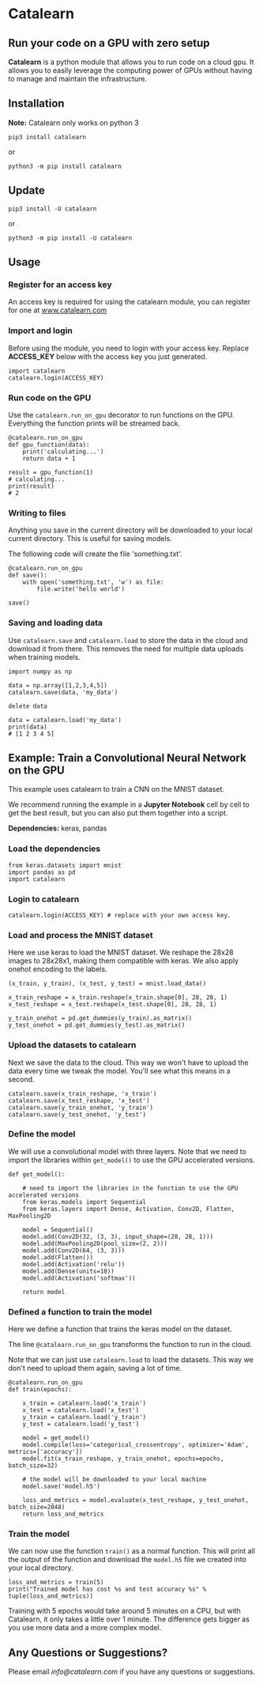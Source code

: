 # Catalearn

## Run your code on a GPU with zero setup

__Catalearn__ is a python module that allows you to run code on a cloud gpu. It allows you to easily leverage the computing power of GPUs without having to manage and maintain the infrastructure. 

## Installation

__Note:__ Catalearn only works on python 3

`pip3 install catalearn`

or

`python3 -m pip install catalearn`

## Update
`pip3 install -U catalearn`

or

`python3 -m pip install -U catalearn`

## Usage

### Register for an access key
An access key is required for using the catalearn module, you can register for one at www.catalearn.com

### Import and login
Before using the module, you need to login with your access key. Replace __ACCESS_KEY__ below with the access key you just generated.
```
import catalearn
catalearn.login(ACCESS_KEY)
```

### Run code on the GPU
Use the `catalearn.run_on_gpu` decorator to run functions on the GPU. Everything the function prints will be streamed back.
```
@catalearn.run_on_gpu
def gpu_function(data):
    print('calculating...')
    return data + 1

result = gpu_function(1)
# calculating...
print(result) 
# 2
```

### Writing to files
Anything you save in the current directory will be downloaded to your local current directory. This is useful for saving models.

The following code will create the file 'something.txt'.
```
@catalearn.run_on_gpu
def save():
    with open('something.txt', 'w') as file:
        file.write('hello world')

save()
```

### Saving and loading data
Use `catalearn.save` and `catalearn.load` to store the data in the cloud and download it from there. This removes the need for multiple data uploads when training models.
```
import numpy as np

data = np.array([1,2,3,4,5])
catalearn.save(data, 'my_data')

delete data

data = catalearn.load('my_data')
print(data) 
# [1 2 3 4 5]
```

## Example: Train a Convolutional Neural Network on the GPU 
This example uses catalearn to train a CNN on the MNIST dataset. 

We recommend running the example in a __Jupyter Notebook__ cell by cell to get the best result, but you can also put them together into a script.

__Dependencies:__ keras, pandas

### Load the dependencies
```
from keras.datasets import mnist
import pandas as pd
import catalearn
```

### Login to catalearn
```
catalearn.login(ACCESS_KEY) # replace with your own access key.
```

### Load and process the MNIST dataset
Here we use keras to load the MNIST dataset. We reshape the 28x28 images to 28x28x1, making them compatible with keras. We also apply onehot encoding to the labels.
```
(x_train, y_train), (x_test, y_test) = mnist.load_data()

x_train_reshape = x_train.reshape(x_train.shape[0], 28, 28, 1)
x_test_reshape = x_test.reshape(x_test.shape[0], 28, 28, 1)

y_train_onehot = pd.get_dummies(y_train).as_matrix()
y_test_onehot = pd.get_dummies(y_test).as_matrix()
```

### Upload the datasets to catalearn
Next we save the data to the cloud. This way we won't have to upload the data every time we tweak the model. You'll see what this means in a second.
```
catalearn.save(x_train_reshape, 'x_train')
catalearn.save(x_test_reshape, 'x_test')
catalearn.save(y_train_onehot, 'y_train')
catalearn.save(y_test_onehot, 'y_test')
```
### Define the model
We will use a convolutional model with three layers. Note that we need to import the libraries within ```get_model()``` to use the GPU accelerated versions.

```
def get_model():

    # need to import the libraries in the function to use the GPU accelerated versions
    from keras.models import Sequential
    from keras.layers import Dense, Activation, Conv2D, Flatten, MaxPooling2D

    model = Sequential()
    model.add(Conv2D(32, (3, 3), input_shape=(28, 28, 1)))
    model.add(MaxPooling2D(pool_size=(2, 2)))
    model.add(Conv2D(64, (3, 3)))
    model.add(Flatten())
    model.add(Activation('relu'))
    model.add(Dense(units=10))
    model.add(Activation('softmax'))

    return model
```

### Defined a function to train the model
Here we define a function that trains the keras model on the dataset.

The line ```@catalearn.run_on_gpu``` transforms the function to run in the cloud.

 Note that we can just use ```catalearn.load``` to load the datasets. This way we don't need to upload them again, saving a lot of time.
```
@catalearn.run_on_gpu
def train(epochs):

    x_train = catalearn.load('x_train')
    x_test = catalearn.load('x_test')
    y_train = catalearn.load('y_train')
    y_test = catalearn.load('y_test')

    model = get_model()
    model.compile(loss='categorical_crossentropy', optimizer='Adam', metrics=['accuracy'])
    model.fit(x_train_reshape, y_train_onehot, epochs=epochs, batch_size=32)

    # the model will be downloaded to your local machine
    model.save('model.h5')

    loss_and_metrics = model.evaluate(x_test_reshape, y_test_onehot, batch_size=2048)
    return loss_and_metrics
```

### Train the model
We can now use the function ```train()``` as a normal function. This will print all the output of the function and download the ```model.h5``` file we created into your local directory.

```
loss_and_metrics = train(5)
print("Trained model has cost %s and test accuracy %s" % tuple(loss_and_metrics))
```

Training with 5 epochs would take around 5 minutes on a CPU, but with Catalearn, it only takes a little over 1 minute. The difference gets bigger as you use more data and a more complex model.

## Any Questions or Suggestions?
Please email _info@catalearn.com_ if you have any questions or suggestions.


